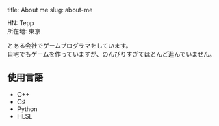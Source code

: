 title: About me
slug: about-me

HN: Tepp  
所在地: 東京  
  
とある会社でゲームプログラマをしています。  
自宅でもゲームを作っていますが、のんびりすぎてほとんど進んでいません。  


使用言語
------------------------------------------------------------------------------

* C++
* C♯
* Python
* HLSL
